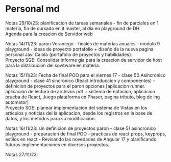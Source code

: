 # Personal md    
Notas 29/10/23: planificacion de tareas semanales - fin de parciales en 1 materia, fin de cursado en it master, al dia en playground de DH    
Agenda para la creacion de Servidor web    
    
Notas 14/11/23: paron Veraniego - finales de materias anuales - modulo 9 playground - ideas de proyecto portafolio + diseño de la nueva pagina personal Javi Caiola {portafolio de proyectos y habilidades}.    
Proyecto SGE: Consolidar informe gia para la creacion de servidor de host para la distribucion del sowtware en materia.    
    
Notas 15/11/23: Fecha de final POO para el viernes 17 - clase 50 Asincronico playground - clase 41 sincronico (React introduccion y componentes) - definicion de proyectos para el paron opciones [aplicacion runner. aplicacion de lectura de archivos pdf + sistema de notacion, aplicacion prueba de React, Juego plataforma en Phaser, pagina tributo, blog de ing automotor]     
Proyecto SGE: planear implementacion del sistema de Vistas en los articulos y noticias del la aplicacion, desde los registros en la base de datos, y los metodos para su modificacion.    

Notas 16/11/23: sin definicion de proyectos paron - clase 51 asincronico playground - preparacion de final POO - practicas de react props, keyprops, estilos en react - Revisando las novedades de Angular 17 y planificando futuras implementaciones en diversos proyectos.

Notas 27/11/23: 
